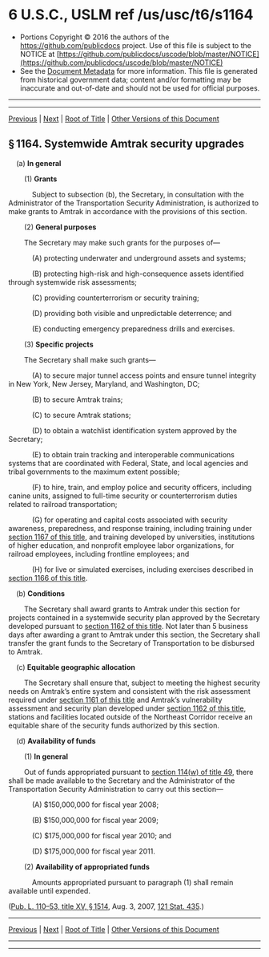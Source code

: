 ---
---

# 6 U.S.C., USLM ref /us/usc/t6/s1164

* Portions Copyright © 2016 the authors of the https://github.com/publicdocs project.
  Use of this file is subject to the NOTICE at [https://github.com/publicdocs/uscode/blob/master/NOTICE](https://github.com/publicdocs/uscode/blob/master/NOTICE)
* See the [Document Metadata](././../../../../../..//README.md) for more information.
  This file is generated from historical government data; content and/or formatting may be inaccurate and out-of-date and should not be used for official purposes.

----------
----------

[Previous](./../../../../../..//us/usc/t6/ch4/schIV/ptB/m__us_usc_t6_s1163.md) | [Next](./../../../../../..//us/usc/t6/ch4/schIV/ptB/m__us_usc_t6_s1165.md) | [Root of Title](./../../../../../../) | [Other Versions of this Document](https://publicdocs.github.io/go/links?ns=uslm&ref=%2Fus%2Fusc%2Ft6%2Fs1164)

## § 1164. Systemwide Amtrak security upgrades

    (a) __In general__ 

        (1) __Grants__ 

            Subject to subsection (b), the Secretary, in consultation with the Administrator of the Transportation Security Administration, is authorized to make grants to Amtrak in accordance with the provisions of this section.

        (2) __General purposes__ 

        The Secretary may make such grants for the purposes of—

            (A) protecting underwater and underground assets and systems;

            (B) protecting high-risk and high-consequence assets identified through systemwide risk assessments;

            (C) providing counterterrorism or security training;

            (D) providing both visible and unpredictable deterrence; and

            (E) conducting emergency preparedness drills and exercises.

        (3) __Specific projects__ 

        The Secretary shall make such grants—

            (A) to secure major tunnel access points and ensure tunnel integrity in New York, New Jersey, Maryland, and Washington, DC;

            (B) to secure Amtrak trains;

            (C) to secure Amtrak stations;

            (D) to obtain a watchlist identification system approved by the Secretary;

            (E) to obtain train tracking and interoperable communications systems that are coordinated with Federal, State, and local agencies and tribal governments to the maximum extent possible;

            (F) to hire, train, and employ police and security officers, including canine units, assigned to full-time security or counterterrorism duties related to railroad transportation;

            (G) for operating and capital costs associated with security awareness, preparedness, and response training, including training under [section 1167 of this title][/us/usc/t6/s1167], and training developed by universities, institutions of higher education, and nonprofit employee labor organizations, for railroad employees, including frontline employees; and

            (H) for live or simulated exercises, including exercises described in [section 1166 of this title][/us/usc/t6/s1166].

    (b) __Conditions__ 

        The Secretary shall award grants to Amtrak under this section for projects contained in a systemwide security plan approved by the Secretary developed pursuant to [section 1162 of this title][/us/usc/t6/s1162]. Not later than 5 business days after awarding a grant to Amtrak under this section, the Secretary shall transfer the grant funds to the Secretary of Transportation to be disbursed to Amtrak.

    (c) __Equitable geographic allocation__ 

        The Secretary shall ensure that, subject to meeting the highest security needs on Amtrak’s entire system and consistent with the risk assessment required under [section 1161 of this title][/us/usc/t6/s1161] and Amtrak’s vulnerability assessment and security plan developed under [section 1162 of this title][/us/usc/t6/s1162], stations and facilities located outside of the Northeast Corridor receive an equitable share of the security funds authorized by this section.

    (d) __Availability of funds__ 

        (1) __In general__ 

        Out of funds appropriated pursuant to [section 114(w) of title 49][/us/usc/t49/s114/w], there shall be made available to the Secretary and the Administrator of the Transportation Security Administration to carry out this section—

            (A) $150,000,000 for fiscal year 2008;

            (B) $150,000,000 for fiscal year 2009;

            (C) $175,000,000 for fiscal year 2010; and

            (D) $175,000,000 for fiscal year 2011.

        (2) __Availability of appropriated funds__ 

            Amounts appropriated pursuant to paragraph (1) shall remain available until expended.

([Pub. L. 110–53, title XV, § 1514][/us/pl/110/53/s1514], Aug. 3, 2007, [121 Stat. 435][/us/stat/121/435].)

----------

[Previous](./../../../../../..//us/usc/t6/ch4/schIV/ptB/m__us_usc_t6_s1163.md) | [Next](./../../../../../..//us/usc/t6/ch4/schIV/ptB/m__us_usc_t6_s1165.md) | [Root of Title](./../../../../../../) | [Other Versions of this Document](https://publicdocs.github.io/go/links?ns=uslm&ref=%2Fus%2Fusc%2Ft6%2Fs1164)

----------
----------

[/us/usc/t6/s1167]: https://publicdocs.github.io/go/links?ns=uslm&ref=%2Fus%2Fusc%2Ft6%2Fs1167
[/us/usc/t6/s1166]: https://publicdocs.github.io/go/links?ns=uslm&ref=%2Fus%2Fusc%2Ft6%2Fs1166
[/us/usc/t6/s1162]: https://publicdocs.github.io/go/links?ns=uslm&ref=%2Fus%2Fusc%2Ft6%2Fs1162
[/us/usc/t6/s1161]: https://publicdocs.github.io/go/links?ns=uslm&ref=%2Fus%2Fusc%2Ft6%2Fs1161
[/us/usc/t6/s1162]: https://publicdocs.github.io/go/links?ns=uslm&ref=%2Fus%2Fusc%2Ft6%2Fs1162
[/us/usc/t49/s114/w]: https://publicdocs.github.io/go/links?ns=uslm&ref=%2Fus%2Fusc%2Ft49%2Fs114%2Fw
[/us/pl/110/53/s1514]: https://publicdocs.github.io/go/links?ns=uslm&ref=%2Fus%2Fpl%2F110%2F53%2Fs1514
[/us/stat/121/435]: https://publicdocs.github.io/go/links?ns=uslm&ref=%2Fus%2Fstat%2F121%2F435



